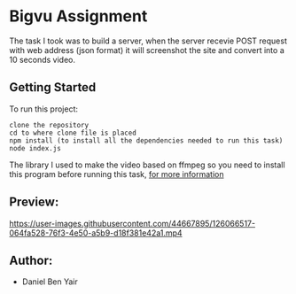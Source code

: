 # Bigvu Assignment

The task I took was to build a server, when the server recevie POST request with web address (json format)
it will screenshot the site and convert into a 10 seconds video.

## Getting Started

To run this project:

```
clone the repository  
cd to where clone file is placed
npm install (to install all the dependencies needed to run this task)
node index.js
```
The library I used to make the video based on ffmpeg so you need to install this program before running this task, <a href="http://ffmpeg.org/">for more information </a>


## Preview:

https://user-images.githubusercontent.com/44667895/126066517-064fa528-76f3-4e50-a5b9-d18f381e42a1.mp4


## Author:

* Daniel Ben Yair
